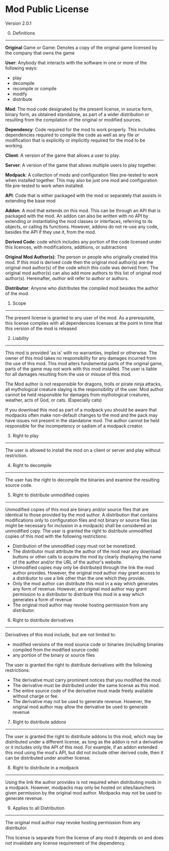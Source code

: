 Mod Public License
============================

Version 2.0.1

0. Definitions
--------------

**Original** Game or Game: Denotes a copy of the original game licensed by the company that owns the game

**User**: Anybody that interacts with the software in one or more of the following ways:
- play
- decompile
- recompile or compile
- modify
- distribute

**Mod**: The mod code designated by the present license, in source form, binary
form, as obtained standalone, as part of a wider distribution or resulting from
the compilation of the original or modified sources.

**Dependency**: Code required for the mod to work properly. This includes
dependencies required to compile the code as well as any file or modification
that is explicitly or implicitly required for the mod to be working.

**Client**: A version of the game that allows a user to play.

**Server**: A version of the game that allows multiple users to play together.

**Modpack**: A collection of mods and configuration files pre-tested to work when installed together. This may also be just one mod and configuration file pre-tested to work when installed.

**API**: Code that is either packaged with the mod or separately that assists in extending the base mod

**Addon**: A mod that extends on this mod. This can be through an API that is packaged with the mod. An addon can also be written with no API by extending or instantiating the mod classes or interfaces, referring to its objects, or calling its functions. However, addons do not re-use any code, besides the API if they use it, from the mod.

**Derived Code**: code which includes any portion of the code licensed under this licences, with modifications, additions, or subtractions

**Original Mod Author(s)**: The person or people who originally created this mod. If this mod is derived code then the original mod author(s) are the original mod author(s) of the code which this code was derived from. The original mod author(s) can also add more authors to this list of original mod author(s). Hereinafter, *author* will refer to author or authors.

**Distributor**: Anyone who distributes the compiled mod besides the author of the mod.

1. Scope
--------

The present license is granted to any user of the mod. As a prerequisite, this license complies with all dependencies licenses at the point in time that this version of the mod is released

2. Liability
------------

This mod is provided 'as is' with no warranties, implied or otherwise. The owner
of this mod takes no responsibility for any damages incurred from the use of
this mod. This mod alters fundamental parts of the original game, parts of
the game may not work with this mod installed. The user is liable for all damages resulting from the use or misuse of this mod.

The Mod author is not responsible for dragons, trolls or pirate ninja attacks, all mythological creature slaying is the responsibility of the user. Mod author cannot be held responsible for damages from mythological creatures, weather, acts of God, or cats. (Especially cats)

If you download this mod as part of a modpack you should be aware that modpacks often make non-default changes to the mod and the pack may have issues not present in the standalone mod. The author cannot be held responsible for the incompetency or sadism of a modpack creator.

3. Right to play
----------------

The user is allowed to install the mod on a client or server and play without restriction.

4. Right to decompile
---------------------

The user has the right to decompile the binaries and examine the resulting source code.

5. Right to distribute unmodified copies
----------------------------------------

Unmodified copies of this mod are binary and/or source files that are identical to those provided by the mod author. A distribution that contains modifications only to configuration files and not binary or source files (as might be necessary for inclusion in a modpack) shall be considered an unmodified copy. The user is granted the right to distribute unmodified copies of this mod with the following restrictions:
- Distribution of the unmodified copy must not be monetized.
- The distributor must attribute the author of the mod near any download buttons or other calls to acquire the mod by clearly displaying the name of the author and/or the URL of the author's website.
- Unmodified copies may only be distributed through the link the mod author provides. However, the original mod author may grant access to a distributor to use a link other than the one which they provide.
- Only the mod author can distribute this mod in a way which generates any form of revenue. However, an original mod author may grant permission to a distributor to distribute this mod in a way which generates a form of revenue
- The original mod author may revoke hosting permission from any distributor.

6. Right to distribute derivatives
----------------------------------

Derivatives of this mod include, but are not limited to:
- modified versions of the mod source code or binaries (including binaries compiled from the modified source code)
- any portion of the binary or source files

The user is granted the right to distribute derivatives with the following restrictions:
- The derivative must carry prominent notices that you modified the mod.
- The derivative must be distributed under the same license as this mod.
- The entire source code of the derivative must made freely available without charge or fee.
- The derivative may not be used to generate revenue. However, the original mod author may allow the derivative be used to generate revenue

7. Right to distribute addons
-----------------------------

The user is granted the right to distribute addons to this mod, which may be distributed under a different license, as long as the addon is not a derivative or it includes only the API of this mod. For example, if an addon extended this mod using the mod's API, but did not include other derived code, then it can be distributed under another license.

8. Right to distribute in a modpack
-----------------------------------

Using the link the author provides is not required when distributing mods in a modpack. However, modpacks may only be hosted on sites/launchers given permission by the original mod author. Modpacks may not be used to generate revenue.

9. Applies to all Distribution
------------------------------
The original mod author may revoke hosting permission from any distributor.

This license is separate from the license of any mod it depends on and does not invalidate any license requirement of the dependency.
